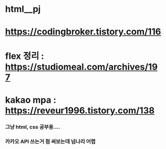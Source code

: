 # html__pj
# https://codingbroker.tistory.com/116
# flex 정리 : https://studiomeal.com/archives/197
# kakao mpa : https://reveur1996.tistory.com/138
### 그냥  html, css 공부용....
### 카카오 API 쓰는거 첨 써보는데 넘나리 어렵 
